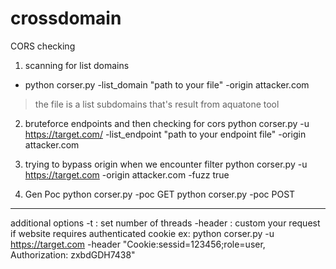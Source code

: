 # crossdomain
CORS checking
1. scanning for list domains
* python corser.py -list_domain "path to your file" -origin attacker.com
>the file is a list subdomains that's result from aquatone tool

2. bruteforce endpoints and then checking for cors
python corser.py -u https://target.com/ -list_endpoint "path to your endpoint file" -origin attacker.com

3. trying to bypass origin when we encounter filter
python corser.py -u https://target.com -origin attacker.com -fuzz true

4. Gen Poc
python corser.py -poc GET
python corser.py -poc POST

---------------------
additional options
-t : set number of threads
-header : custom your request if website requires authenticated cookie
ex: python corser.py -u https://target.com -header "Cookie:sessid=123456;role=user, Authorization: zxbdGDH7438"
